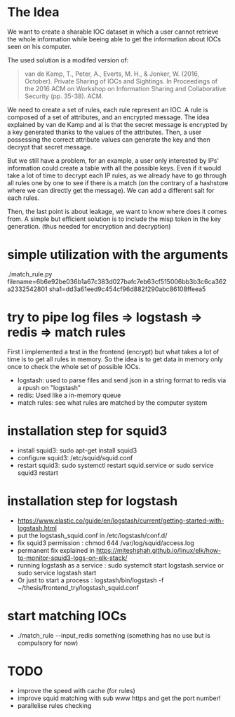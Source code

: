 # The Idea

We want to create a sharable IOC dataset in which a user cannot retrieve the whole information while beeing able to get the information about IOCs seen on his computer.

The used solution is a modifed version of:
> van de Kamp, T., Peter, A., Everts, M. H., & Jonker, W. (2016, October). Private Sharing of IOCs and Sightings. In Proceedings of the 2016 ACM on Workshop on Information Sharing and Collaborative Security (pp. 35-38). ACM.

We need to create a set of rules, each rule represent an IOC. A rule is composed of a set of attributes, and an encrypted message. The idea explained by van de Kamp and al is that the secret message is encrypted by a key generated thanks to the values of the attributes. Then, a user possessing the correct attribute values can generate the key and then decrypt that secret message.

But we still have a problem, for an example, a user only interested by IPs' information could create a table with all the possible keys. Even if it would take a lot of time to decrypt each IP rules, as we already have to go through all rules one by one to see if there is a match (on the contrary of a hashstore where we can directly get the message). We can add a different salt for each rules.

Then, the last point is about leakage, we want to know where does it comes from. A simple but efficient solution is to include the misp token in the key generation. (thus needed for encryption and decryption)

# simple utilization with the arguments
./match_rule.py filename=6b6e92be036b1a67c383d027bafc7eb63cf515006bb3b3c6ca362a2332542801 sha1=dd3a61eed9c454cf96d882f290abc86108ffeea5


# try to pipe log files => logstash => redis => match rules

First I implemented a test in the frontend (encrypt) but what takes a lot of time is to get all rules in memory. So the idea is to get data in memory only once to check the whole set of possible IOCs.

- logstash: used to parse files and send json in a string format to redis via a rpush on "logstash"
- redis: Used like a in-memory queue
- match rules: see what rules are matched by the computer system

# installation step for squid3

- install squid3: sudo apt-get install squid3
- configure squid3: /etc/squid/squid.conf
- restart squid3: sudo systemctl restart squid.service or sudo service squid3 restart

# installation step for logstash

- https://www.elastic.co/guide/en/logstash/current/getting-started-with-logstash.html
- put the logstash_squid.conf in /etc/logstash/conf.d/
- fix squid3 permission : chmod 644 /var/log/squid/access.log
- permanent fix explained in https://miteshshah.github.io/linux/elk/how-to-monitor-squid3-logs-on-elk-stack/
- running logstash as a service : sudo systemclt start logstash.service or sudo service logstash start
- Or just to start a process : logstash/bin/logstash -f ~/thesis/frontend_try/logstash_squid.conf 

# start matching IOCs
- ./match_rule --input_redis something (something has no use but is compulsory for now) 


# TODO
- improve the speed with cache (for rules)
- improve squid matching with sub www https and get the port number! 
- parallelise rules checking
